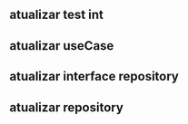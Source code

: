 ## atualizar test int

## atualizar useCase

## atualizar interface repository

## atualizar repository